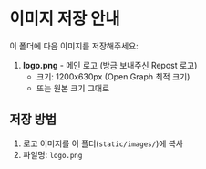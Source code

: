 # 이미지 저장 안내

이 폴더에 다음 이미지를 저장해주세요:

1. **logo.png** - 메인 로고 (방금 보내주신 Repost 로고)
   - 크기: 1200x630px (Open Graph 최적 크기)
   - 또는 원본 크기 그대로

## 저장 방법

1. 로고 이미지를 이 폴더(`static/images/`)에 복사
2. 파일명: `logo.png`

